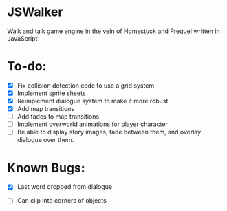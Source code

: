# JSWalker
Walk and talk game engine in the vein of Homestuck and Prequel written in JavaScript

# To-do:
- [X] Fix collision detection code to use a grid system
- [X] Implement sprite sheets
- [X] Reimplement dialogue system to make it more robust
- [X] Add map transitions
- [ ] Add fades to map transitions
- [ ] Implement overworld animations for player character
- [ ] Be able to display story images, fade between them, and overlay dialogue over them.

# Known Bugs:
- [X] Last word dropped from dialogue
- [ ] Can clip into corners of objects


